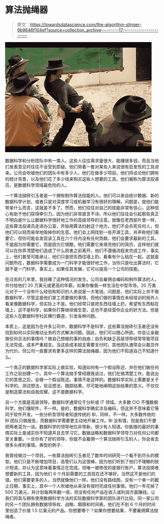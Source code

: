 # 算法抛绳器

> 原文：<https://towardsdatascience.com/the-algorithm-slinger-9b9646f104ef?source=collection_archive---------17----------------------->

![](img/3e3a04b7969064ddeb9e4c6a60d8d5e5.png)

数据科学和分析团队中有一类人。这些人往往需求量很大，能赚很多钱，而且当他们发表意见时往往不会受到质疑。他们带着一套对某些人来说很有启发性的工具进来。公司会吹嘘他们的团队中有多少人，他们在做多少项目。他们将谈论他们拥有的统计背景，以及他们花了多少钱来购买这些人想要的工具。他们被称为算法投递员，是数据科学领域最危险的人。

一个算法抛砖引玉者是一个拥有制作算法技能的人。他们可以来自统计数据、新的数据科学计划，或者只是对深度学习或机器学习有很好的理解。问题是，就他们能带来什么而言，这就差不多了。然而，他们往往对自己的技能非常有信心，这种信心有助于他们获得牵引力。因为他们非常直言不讳，所以他们往往会引起那些真正不明白是什么让数据科学很好地工作的高级领导的注意。就像在老西部片里一样，这些算法投递员走进办公室，开始用算法扫射这个地方。他们不会杀死任何人，但他们可以轻而易举地毁掉你的生意。他们会上网找到一些开源工具，并声称他们需要它，但你可能会发现该工具在六个月内没有任何贡献。他们会要求最新的工具，不是因为你需要它，而是因为它很酷，他们需要它来填充他们的简历，这样他们就可以在你弄清楚他们造成了什么损害之前离开。他们不遵循流程来完成工作，事实上，他们甚至可能承认，他们只是把东西往墙上扔，看看有什么粘在一起。这就是问题所在，数据科学需要成为一门科学才能很好地工作，当你只是吐出算法时，它就不是一门科学。事实上，如果任其发展，它可以提高一个公司的技能。

在过去的几年里，我目睹了这种情况的发生。公司会雇佣会编码和制作算法的人，并付给他们 20 万美元或更高的年薪。如果你像我一样生活在中型市场，20 万美元对于一个没有什么经验和知识的人来说是一大笔钱。问题是，他们实际上并不做数据科学，尽管这是他们拿工资要做的事情，但他们做的事情在未经培训的局外人看来像数据科学，但实际上不是。他们经常只是把东西往墙上扔，希望有东西粘在墙上，这不是科学，如果你打算继续做生意，这也不是经营你企业的好方法。但是这些人在数据科学社区横行霸道，引发各种问题。

本质上，这是因为在许多公司中，数据科学不是科学，这些算法抛砖引玉者还没有找到如何以实际推动业务的方式解决问题。因此，他们可以随心所欲。你会让金融做任何合法的事情吗？做自己想做的事的自由；自负和缺乏高层领导经常导致项目无法完成，成本严重超支。当这些成本超支需要支付时，其他团队通常会以裁员作为代价。但公司一直要求有更多这样的算法抛绳器，因为他们不知道自己不知道什么。

一个真正的数据科学家实际上做实验，知道如何有一个假设陈述，并在他们做任何工作之前创建一个。其中一个算法抛手曾经跟我说过，他们在搞清楚工作，能说出它的意思之后，会做一个假设陈述。事情不是这样的。数据科学实际上需要是关于科学的。测试想法，验证想法，跟踪结果，尽可能地阐明这些结果的意义。不仅仅是制造算法和自我炫耀，这不是数据科学。

另一个方面是高层领导。数据科学通常位于分析或 IT 领域。大多数 CIO 不懂数据科学，他们懂软件，不一样。是的，数据科学确实涉及编码，但这并不意味着它等同于软件开发。一些分析型领导者知道传统的 BI，同样，不一样。大多数传统的 BI 团队只做报告，而数据科学需要更主动地开展工作。BI 没有错，但是我们不要把两者混为一谈。数据科学的领导地位非常新，很少有人知道。你能做的最好的事情实际上是诚实你不知道并且去学习它。数据战略和数据科学领导力对任何公司都至关重要。一旦你有了好的领导，你就不会雇佣一个算法抛砖引玉的人，你会省去很多头疼的事情。典型的例子:

我曾经做过一个项目。一些算法抛砖引玉者花了数年时间研究一个看不到尽头的模型。他们只是不断增加项目，高管们认为这很棒，因为他们听到了他们不理解的统计短语，并认为这意味着事情正在完成。但唯一被修改的是银行账户。算法投掷者想要新的工具，因为他们 6 个月前需要的工具现在还不够好，当然这不是他们的错。他们需要更多的人，当然就像他们一样。他们没有路线图，没有一个单一的截止日期，事实上，其中一个人吹嘘他从来没有按时完成任何事情。他们一年花掉了 500 万美元，并计划每两年翻一倍，但没有任何产品在收入或利润方面赚钱。让我们将其与拥有使用数据科学方法的实际数据科学家的团队进行比较。同一家公司的另一个团队拥有数据领导权、战略、期限和时间表。他们在不到 6 个月的时间里创造了价值 1.5 亿美元的产品。你想要哪个？如果你想要结果，不要雇佣算法抛绳者。
